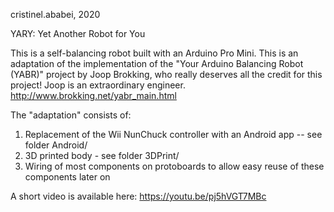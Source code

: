cristinel.ababei, 2020

YARY: Yet Another Robot for You

This is a self-balancing robot built with an Arduino Pro Mini. 
This is an adaptation of the implementation of the 
"Your Arduino Balancing Robot (YABR)" project by Joop Brokking,
who really deserves all the credit for this project! 
Joop is an extraordinary engineer.
http://www.brokking.net/yabr_main.html

The "adaptation" consists of: 
1) Replacement of the Wii NunChuck controller with an Android app -- see folder Android/ 
2) 3D printed body - see folder 3DPrint/ 
3) Wiring of most components on protoboards to allow easy reuse of these components later on

A short video is available here: https://youtu.be/pj5hVGT7MBc 
